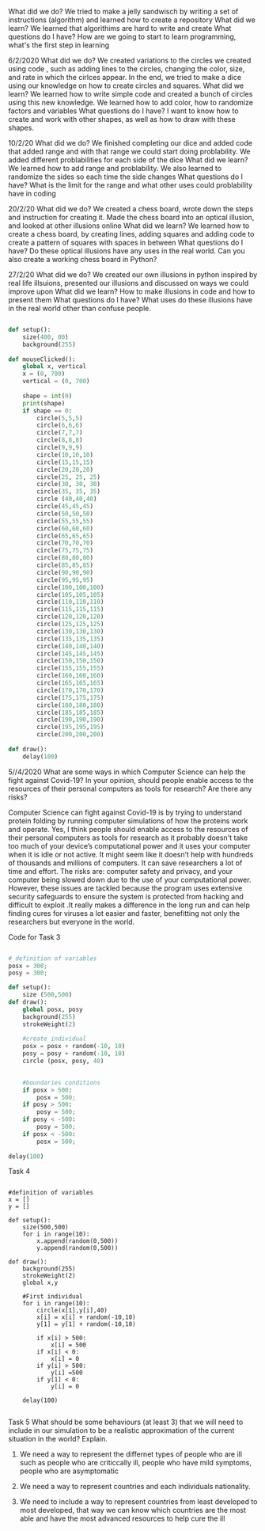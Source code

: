 What did we do?
We tried to make a jelly sandwisch by writing a set of instructions (algorithm) and learned how to create a repository
What did we learn?
We learned that algorithims are hard to write and create 
What questions do I have?
How are we going to start to learn programming, what's the first step in learning


6/2/2020
What did we do?
We created variations to the circles we created using code , such as adding lines to the circles, changing the color, size, and rate in which the cirlces appear. In the end, we tried to make a dice using our knowledge on how to create circles and squares. 
What did we learn?
We learned how to write simple code and created a bunch of circles using this new knowledge. We learned how to add color, how to randomize factors and variables
What questions do I have?
I want to know how to create and work with other shapes, as well as how to draw with these shapes. 

10/2/20
What did we do?
We finished completing our dice and added code that added range and with that range we could start doing problability. We added different problabilities for each side of the dice
What did we learn? 
We learned how to add range and problability. We also learned to randomize the sides so each time the side changes
What questions do I have?
What is the limit for the range and what other uses could problability have in coding

20/2/20
What did we do?
We created a chess board, wrote down the steps and instruction for creating it. Made the chess board into an optical illusion, and looked at other illusions online
What did we learn?
We learned how to create a chess board, by creating lines, adding squares and adding code to create a pattern of squares with spaces in between
What questions do I have?
Do these optical illusions have any uses in the real world. Can you also create a working chess board in Python?

27/2/20
What did we do?
We created our own illusions in python inspired by real life illsuions, presented our illusions and discussed on ways we could improve upon
What did we learn?
How to make illusions in code and how to present them
What questions do I have?
What uses do these illusions have in the real world other than confuse people.
```python

def setup():
    size(400, 00)
    background(255)
    
def mouseClicked():
    global x, vertical
    x = (0, 700)
    vertical = (0, 700)
    
    shape = int(0)
    print(shape)
    if shape == 0:
        circle(5,5,5)
        circle(6,6,6)
        circle(7,7,7)
        circle(8,8,8)
        circle(9,9,9)
        circle(10,10,10)
        circle(15,15,15)
        circle(20,20,20)
        circle(25, 25, 25)
        circle(30, 30, 30)
        circle(35, 35, 35)
        circle (40,40,40)
        circle(45,45,45)
        circle(50,50,50)
        circle(55,55,55)
        circle(60,60,60)
        circle(65,65,65)
        circle(70,70,70)
        circle(75,75,75)
        circle(80,80,80)
        circle(85,85,85)
        circle(90,90,90)
        circle(95,95,95)
        circle(100,100,100)
        circle(105,105,105)
        circle(110,110,110)
        circle(115,115,115)
        circle(120,120,120)
        circle(125,125,125)
        circle(130,130,130)
        circle(135,135,135)
        circle(140,140,140)
        circle(145,145,145)
        circle(150,150,150)
        circle(155,155,155)
        circle(160,160,160)
        circle(165,165,165)
        circle(170,170,170)
        circle(175,175,175)
        circle(180,180,180)
        circle(185,185,185)
        circle(190,190,190)
        circle(195,195,195)
        circle(200,200,200)
        
def draw():
    delay(100)
```
    
5//4/2020
 What are some ways in which Computer Science can help the fight against Covid-19?
In your opinion, should people enable access to the resources of their personal computers as tools for research? Are there any risks?

Computer Science can fight against Covid-19 is by trying to understand protein folding by running computer simulations of how the proteins work and operate.
Yes, I think people should enable access to the resources of their personal computers as tools for research as it probably doesn't take too much of your device’s computational power and it uses your computer when it is idle or not active. It might seem like it doesn’t help with hundreds of thousands and millions of computers. It can save researchers a lot of time and effort. The risks are: computer safety and privacy, and your computer being slowed down due to the use of your computational power. However, these issues are tackled because the program uses extensive security safeguards to ensure the system is protected from hacking and difficult to exploit .It really makes a difference in the long run and can help finding cures for viruses a lot easier and faster, benefitting not only the researchers but everyone in the world. 

Code for Task 3

```python

# definition of variables
posx = 300;
posy = 300;

def setup():
    size (500,500)
def draw():
    global posx, posy
    background(255)
    strokeWeight(2)
    
    #create individual
    posx = posx + random(-10, 10)
    posy = posy + random(-10, 10)
    circle (posx, posy, 40)

    
    #boundaries conditions
    if posx > 500:
        posx = 500;
    if posy > 500:
        posy = 500;
    if posy < -500:
        posy = 500;
    if posx < -500:
        posx = 500;
        
delay(100)
```

Task 4

```pyton

#definition of variables
x = []
y = []

def setup():
    size(500,500)
    for i in range(10):
        x.append(random(0,500))
        y.append(random(0,500))
        
def draw():
    background(255)
    strokeWeight(2)
    global x,y
    
    #First individual
    for i in range(10):
        circle(x[1],y[i],40)
        x[i] = x[i] + random(-10,10)
        y[1] = y[1] + random(-10,10)
        
        if x[i] > 500:
            x[i] = 500
        if x[i] < 0:
            x[i] = 0
        if y[i] > 500:
            y[i] =500
        if y[1] < 0:
            y[i] = 0

    delay(100)
    
```


   



Task 5
What should be some behaviours (at least 3) that we will need to include in our simulation to be a realistic approximation of the current situation in the world? Explain.

1. We need a way to represent the differnet types of people who are ill such as people who are criticcally ill, people who have mild symptoms, people who are asymptomatic

2. We need a way to represent countries and each individuals nationality.

3. We need to include a way to represent countries from least developed to most developed, that way we can know which countries are the most able and have the most advanced resources to help cure the ill

